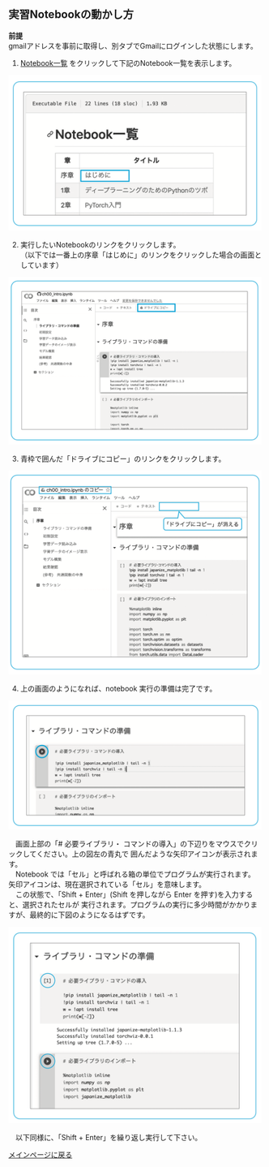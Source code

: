 ## 実習Notebookの動かし方

**前提**  
gmailアドレスを事前に取得し、別タブでGmailにログインした状態にします。


1. [Notebook一覧](../notebooks.md) をクリックして下記のNotebook一覧を表示します。

<div align="left">
<img src="../images/howto-01.png" width="500">
</div>

2. 実行したいNotebookのリンクをクリックします。  
（以下では一番上の序章「はじめに」のリンクをクリックした場合の画面としています）

<div align="left">
<img src="../images/howto-02.png" width="500">
</div>


3. 青枠で囲んだ「ドライブにコピー」のリンクをクリックします。

<div align="left">
<img src="../images/howto-03.png" width="500">
</div>

4. 上の画面のようになれば、notebook 実行の準備は完了です。

<div align="left">
<img src="../images/howto-04.png" width="500">
</div>

　画面上部の「# 必要ライブラリ・ コマンドの導入」の下辺りをマウスでクリックしてください。上の図左の青丸で 囲んだような矢印アイコンが表示されます。  
　Notebook では「セル」と呼ばれる箱の単位でプログラムが実行されます。 矢印アイコンは、現在選択されている「セル」を意味します。  
　この状態で、「Shift + Enter」(Shift を押しながら Enter を押す)を入力すると、選択されたセルが 実行されます。プログラムの実行に多少時間がかかりますが、最終的に下図のようになるはずです。

<div align="left">
<img src="../images/howto-05.png" width="500">
</div>


　以下同様に、「Shift + Enter」を繰り返し実行して下さい。

[メインページに戻る](../README.md)
